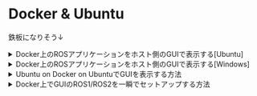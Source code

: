 # Docker & Ubuntu

鉄板になりそう↓
<details><summary>Docker上のROSアプリケーションをホスト側のGUIで表示する[Ubuntu]</summary>
 
[Docker上のROSアプリケーションをホスト側のGUIで表示する](https://qiita.com/chikuta/items/a62cd1d8d945f9b826b1#:~:text=Docker%E4%B8%8A%E3%81%AEROS%E3%82%A2%E3%83%97%E3%83%AA%E3%82%B1%E3%83%BC%E3%82%B7%E3%83%A7%E3%83%B3%E3%82%92%E3%83%9B%E3%82%B9%E3%83%88%E5%81%B4%E3%81%AEGUI%E3%81%A7%E8%A1%A8%E7%A4%BA%E3%81%99%E3%82%8B)

</details>

<details><summary>Docker上のROSアプリケーションをホスト側のGUIで表示する[Windows]</summary>
 
 [Docker上のROSアプリケーションをホスト側のGUIで表示する](https://qiita.com/chikuta/items/a62cd1d8d945f9b826b1#:~:text=Docker%E4%B8%8A%E3%81%AEROS%E3%82%A2%E3%83%97%E3%83%AA%E3%82%B1%E3%83%BC%E3%82%B7%E3%83%A7%E3%83%B3%E3%82%92%E3%83%9B%E3%82%B9%E3%83%88%E5%81%B4%E3%81%AEGUI%E3%81%A7%E8%A1%A8%E7%A4%BA%E3%81%99%E3%82%8B)
 
 下記を削り、
 ```bash
xhost +local:root
 ```
 下記を追加（IPはWSlのip）
 ```bash
 export DISPLAY = 172.168.XX.XX 
 ``` 
 さらに,
 
[LinuxアプリをWindowsで動かそう SLでLinuxのGUIアプリを起動する話](https://veresk.hatenablog.com/entry/2020/02/26/190000)

 上記から、windows側でVcXsrv起動時に、Extra serrings でAdditional parameter for VcXsrvに-nowgl　を追加
 
</details>

<details><summary>Ubuntu on Docker on UbuntuでGUIを表示する方法</summary>
  
https://qiita.com/mocobt/items/726024fa1abf54d843e1
 
</details>

<details><summary>Docker上でGUIのROS1/ROS2を一瞬でセットアップする方法</summary>

https://qiita.com/karaage0703/items/957bdc7b4dabfc6639da

 </details>
